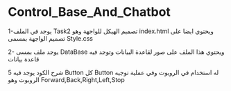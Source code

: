 # Control_Base_And_Chatbot

1-يوجد في الملف Task2
تصميم الهيكل للواجهة وهو index.html
ويحتوي ايضا على تصميم الواجهة بمسمى
Style.css


2- يوجد ملف بمسى DataBase ويحتوي هذا الملف على صور لقاعدة البيانات
وتوجد فيه قاعدة بيانات 

شرح الكود يوجد فيه 5 Button كل Button له استخدام 
في الروبوت وفي عملية توجيه الروبوت وهو 
Forward,Back,Right,Left,Stop


